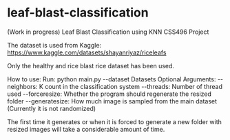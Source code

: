 # leaf-blast-classification
(Work in progress)
Leaf Blast Classification using KNN
CSS496 Project

The dataset is used from Kaggle:
https://www.kaggle.com/datasets/shayanriyaz/riceleafs

Only the healthy and rice blast rice dataset has been used.

How to use:
Run: python main.py --dataset Datasets
Optional Arguments:
--neighbors: K count in the classification system
--threads: Number of thread used
--forceresize: Whether the program should regenerate the resized folder
--generatesize: How much image is sampled from the main dataset (Currently it is not randomized)

The first time it generates or when it is forced to generate a new folder with resized images will take a considerable amount of time.
